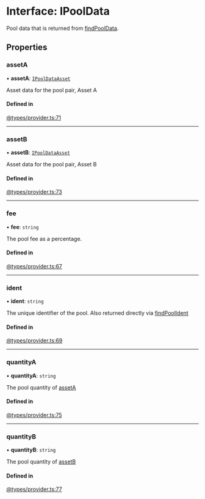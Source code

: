 # Interface: IPoolData

Pool data that is returned from [findPoolData](IProviderClass.md#findpooldata).

## Properties

### assetA

• **assetA**: [`IPoolDataAsset`](IPoolDataAsset.md)

Asset data for the pool pair, Asset A

#### Defined in

[@types/provider.ts:71](https://github.com/SundaeSwap-finance/sundae-sdk/blob/main/packages/core/src/@types/provider.ts#L71)

___

### assetB

• **assetB**: [`IPoolDataAsset`](IPoolDataAsset.md)

Asset data for the pool pair, Asset B

#### Defined in

[@types/provider.ts:73](https://github.com/SundaeSwap-finance/sundae-sdk/blob/main/packages/core/src/@types/provider.ts#L73)

___

### fee

• **fee**: `string`

The pool fee as a percentage.

#### Defined in

[@types/provider.ts:67](https://github.com/SundaeSwap-finance/sundae-sdk/blob/main/packages/core/src/@types/provider.ts#L67)

___

### ident

• **ident**: `string`

The unique identifier of the pool. Also returned directly via [findPoolIdent](IProviderClass.md#findpoolident)

#### Defined in

[@types/provider.ts:69](https://github.com/SundaeSwap-finance/sundae-sdk/blob/main/packages/core/src/@types/provider.ts#L69)

___

### quantityA

• **quantityA**: `string`

The pool quantity of [assetA](IPoolData.md#asseta)

#### Defined in

[@types/provider.ts:75](https://github.com/SundaeSwap-finance/sundae-sdk/blob/main/packages/core/src/@types/provider.ts#L75)

___

### quantityB

• **quantityB**: `string`

The pool quantity of [assetB](IPoolData.md#assetb)

#### Defined in

[@types/provider.ts:77](https://github.com/SundaeSwap-finance/sundae-sdk/blob/main/packages/core/src/@types/provider.ts#L77)
